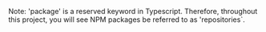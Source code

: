Note: 'package' is a reserved keyword in Typescript. Therefore, throughout this project, you will see NPM packages be referred to as 'repositories`.
